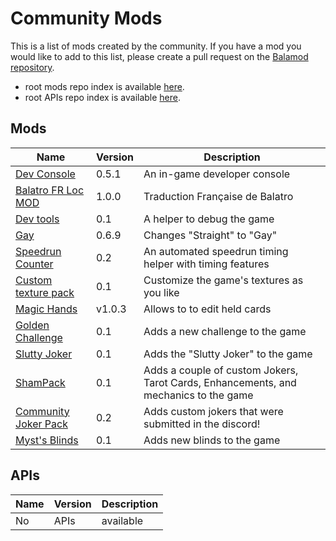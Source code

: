 
# Community Mods

This is a list of mods created by the community. If you have a mod you would like to add to this list, please create a pull request on the [Balamod repository](https://github.com/UwUDev/balamod).

- root mods repo index is available [here](https://raw.githubusercontent.com/UwUDev/balamod/master/repos.index).
- root APIs repo index is available [here](https://raw.githubusercontent.com/UwUDev/balamod/master/apis.index).

## Mods

| Name | Version | Description |
|------|---------|-------------|
| [Dev Console](https://github.com/balamod/mods/tree/main/dev_console) | 0.5.1 | An in-game developer console |
| [Balatro FR Loc MOD](https://github.com/FrBmt-BIGetNouf/balatro-french-translations/tree/main/balamod) | 1.0.0 | Traduction Française de Balatro |
| [Dev tools](https://github.com/UwUDev/balatro_mods/tree/main/dev_tools) | 0.1 | A helper to debug the game |
| [Gay](https://github.com/HeyImKyu/balatro-gay/tree/main/balamod) | 0.6.9 | Changes "Straight" to "Gay" |
| [Speedrun Counter](https://github.com/UwUDev/balatro_mods/tree/main/speedrun_counter) | 0.2 | An automated speedrun timing helper with timing features |
| [Custom texture pack](https://github.com/UwUDev/balatro_mods/tree/main/custom_texture_pack) | 0.1 | Customize the game's textures as you like |
| [Magic Hands](https://github.com/UwUDev/balatro_mods/tree/main/magic_hands) | v1.0.3 | Allows to to edit held cards |
| [Golden Challenge](https://github.com/Mysthaps/BalatroMods/tree/main/Balamod/GoldenChallenge) | 0.1 | Adds a new challenge to the game |
| [Slutty Joker](https://github.com/HeyImKyu/balatro-slutty-joker/tree/main/balamod) | 0.1 | Adds the "Slutty Joker" to the game |
| [ShamPack](https://github.com/GoldenEpsilon/ShamPack/tree/main) | 0.1 | Adds a couple of custom Jokers, Tarot Cards, Enhancements, and mechanics to the game |
| [Community Joker Pack](https://github.com/GoldenEpsilon/Balatro-CommunityPack/tree/main) | 0.2 | Adds custom jokers that were submitted in the discord! |
| [Myst's Blinds](https://github.com/Mysthaps/BalatroMods/tree/main/Balamod/MystBlinds) | 0.1 | Adds new blinds to the game |

## APIs

| Name | Version | Description |
|------|---------|-------------|
|No| APIs| available|

